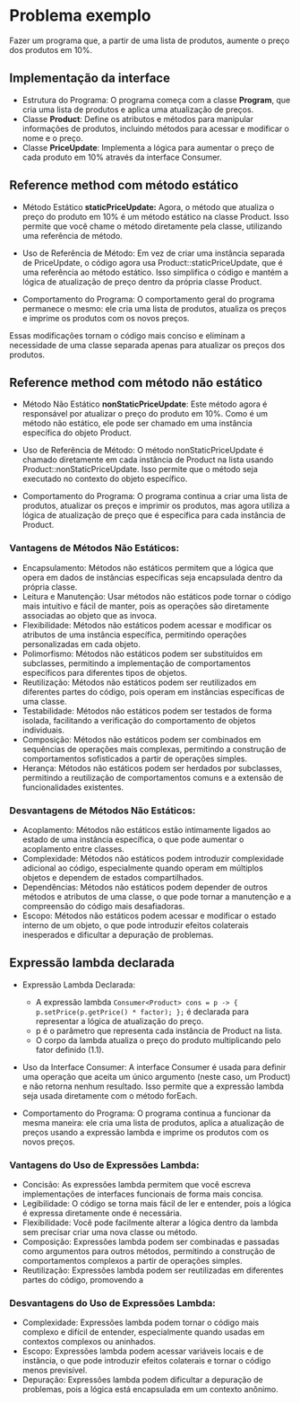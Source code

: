 # Problema exemplo
Fazer um programa que, a partir de uma lista de produtos, aumente o
preço dos produtos em 10%.

## Implementação da interface

- Estrutura do Programa: O programa começa com a classe **Program**, que cria uma lista de produtos e aplica uma atualização de preços.
- Classe **Product**: Define os atributos e métodos para manipular informações de produtos, incluindo métodos para acessar e modificar o nome e o preço.
- Classe **PriceUpdate**: Implementa a lógica para aumentar o preço de cada produto em 10% através da interface Consumer.

## Reference method com método estático

- Método Estático **staticPriceUpdate:**
    Agora, o método que atualiza o preço do produto em 10% é um método estático na classe Product. Isso permite que você
chame o método diretamente pela classe, utilizando uma referência de método.

- Uso de Referência de Método:
  Em vez de criar uma instância separada de PriceUpdate, o código agora usa Product::staticPriceUpdate, que é uma referência
ao método estático. Isso simplifica o código e mantém a lógica de atualização de preço dentro da própria classe Product.

- Comportamento do Programa:
  O comportamento geral do programa permanece o mesmo: ele cria uma lista de produtos, atualiza os preços e imprime os produtos com os novos preços.
  
Essas modificações tornam o código mais conciso e eliminam a necessidade de uma classe separada apenas para atualizar os preços dos produtos.

## Reference method com método não estático

- Método Não Estático **nonStaticPriceUpdate**:
  Este método agora é responsável por atualizar o preço do produto em 10%. Como é um método não estático, ele pode ser 
chamado em uma instância específica do objeto Product.

- Uso de Referência de Método:
  O método nonStaticPriceUpdate é chamado diretamente em cada instância de Product na lista usando Product::nonStaticPriceUpdate.
Isso permite que o método seja executado no contexto do objeto específico.

- Comportamento do Programa:
  O programa continua a criar uma lista de produtos, atualizar os preços e imprimir os produtos, mas agora utiliza a
lógica de atualização de preço que é específica para cada instância de Product.

### Vantagens de Métodos Não Estáticos:
- Encapsulamento: Métodos não estáticos permitem que a lógica que opera em dados de instâncias específicas seja encapsulada dentro da própria classe.
- Leitura e Manutenção: Usar métodos não estáticos pode tornar o código mais intuitivo e fácil de manter,
pois as operações são diretamente associadas ao objeto que as invoca.
- Flexibilidade: Métodos não estáticos podem acessar e modificar os atributos de uma instância específica, permitindo operações personalizadas em cada objeto.
- Polimorfismo: Métodos não estáticos podem ser substituídos em subclasses, permitindo a implementação de comportamentos específicos para diferentes tipos de objetos.
- Reutilização: Métodos não estáticos podem ser reutilizados em diferentes partes do código, pois operam em instâncias específicas de uma classe.
- Testabilidade: Métodos não estáticos podem ser testados de forma isolada, facilitando a verificação do comportamento de objetos individuais.
- Composição: Métodos não estáticos podem ser combinados em sequências de operações mais complexas, permitindo a construção de
comportamentos sofisticados a partir de operações simples.
- Herança: Métodos não estáticos podem ser herdados por subclasses, permitindo a reutilização de comportamentos comuns e a extensão de funcionalidades existentes.

### Desvantagens de Métodos Não Estáticos:
- Acoplamento: Métodos não estáticos estão intimamente ligados ao estado de uma instância específica, o que pode aumentar o acoplamento entre classes.
- Complexidade: Métodos não estáticos podem introduzir complexidade adicional ao código, especialmente quando operam em múltiplos objetos e dependem de estados compartilhados.
- Dependências: Métodos não estáticos podem depender de outros métodos e atributos de uma classe, o que pode tornar a manutenção e a compreensão do código mais desafiadoras.
- Escopo: Métodos não estáticos podem acessar e modificar o estado interno de um objeto, o que pode introduzir efeitos colaterais inesperados e dificultar a depuração de problemas.

## Expressão lambda declarada

- Expressão Lambda Declarada:
  - A expressão lambda ```Consumer<Product> cons = p -> { p.setPrice(p.getPrice() * factor); };``` é declarada para representar a lógica de atualização do preço.
  - p é o parâmetro que representa cada instância de Product na lista.
  - O corpo da lambda atualiza o preço do produto multiplicando pelo fator definido (1.1).

- Uso da Interface Consumer:
  A interface Consumer<Product> é usada para definir uma operação que aceita um único argumento (neste caso, um Product) e não retorna nenhum resultado. Isso permite que a expressão lambda seja usada diretamente com o método forEach.

- Comportamento do Programa:
  O programa continua a funcionar da mesma maneira: ele cria uma lista de produtos, aplica a atualização de preços usando a expressão lambda e imprime os produtos com os novos preços.

### Vantagens do Uso de Expressões Lambda:
- Concisão: As expressões lambda permitem que você escreva implementações de interfaces funcionais de forma mais concisa.
- Legibilidade: O código se torna mais fácil de ler e entender, pois a lógica é expressa diretamente onde é necessária.
- Flexibilidade: Você pode facilmente alterar a lógica dentro da lambda sem precisar criar uma nova classe ou método.
- Composição: Expressões lambda podem ser combinadas e passadas como argumentos para outros métodos, permitindo a construção de comportamentos complexos a partir de operações simples.
- Reutilização: Expressões lambda podem ser reutilizadas em diferentes partes do código, promovendo a

### Desvantagens do Uso de Expressões Lambda:
- Complexidade: Expressões lambda podem tornar o código mais complexo e difícil de entender, especialmente quando usadas em contextos complexos ou aninhados.
- Escopo: Expressões lambda podem acessar variáveis locais e de instância, o que pode introduzir efeitos colaterais e tornar o código menos previsível.
- Depuração: Expressões lambda podem dificultar a depuração de problemas, pois a lógica está encapsulada em um contexto anônimo.